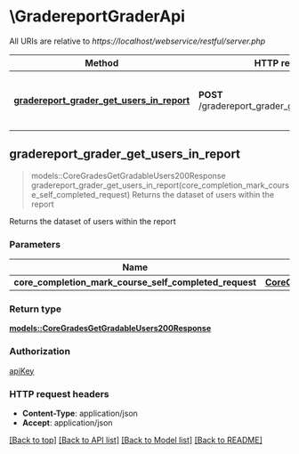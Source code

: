# \GradereportGraderApi

All URIs are relative to *https://localhost/webservice/restful/server.php*

Method | HTTP request | Description
------------- | ------------- | -------------
[**gradereport_grader_get_users_in_report**](GradereportGraderApi.md#gradereport_grader_get_users_in_report) | **POST** /gradereport_grader_get_users_in_report | Returns the dataset of users within the report



## gradereport_grader_get_users_in_report

> models::CoreGradesGetGradableUsers200Response gradereport_grader_get_users_in_report(core_completion_mark_course_self_completed_request)
Returns the dataset of users within the report

Returns the dataset of users within the report

### Parameters


Name | Type | Description  | Required | Notes
------------- | ------------- | ------------- | ------------- | -------------
**core_completion_mark_course_self_completed_request** | [**CoreCompletionMarkCourseSelfCompletedRequest**](CoreCompletionMarkCourseSelfCompletedRequest.md) |  | [required] |

### Return type

[**models::CoreGradesGetGradableUsers200Response**](core_grades_get_gradable_users_200_response.md)

### Authorization

[apiKey](../README.md#apiKey)

### HTTP request headers

- **Content-Type**: application/json
- **Accept**: application/json

[[Back to top]](#) [[Back to API list]](../README.md#documentation-for-api-endpoints) [[Back to Model list]](../README.md#documentation-for-models) [[Back to README]](../README.md)

